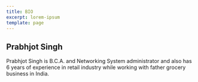 ```yaml
---
title: BIO
excerpt: lorem-ipsum
template: page
---
```

## Prabhjot Singh 

Prabhjot Singh is B.C.A. and Networking System administrator and also has 6 years of experience in retail industry while working with father grocery business in India.